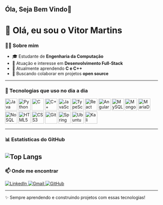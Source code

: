 ## Óla, Seja Bem Vindo👋

<!--
**VitorMartinsRS/VitorMartinsRS** is a ✨ _special_ ✨ repository because its `README.md` (this file) appears on your GitHub profile.

Here are some ideas to get you started:

- 🔭 I’m currently working on ...
- 🌱 I’m currently learning ...
- 👯 I’m looking to collaborate on ...
- 🤔 I’m looking for help with ...
- 💬 Ask me about ...
- 📫 How to reach me: ...
- 😄 Pronouns: ...
- ⚡ Fun fact: ...
-->
# 👋 Olá, eu sou o Vitor Martins

### 👨‍💻 Sobre mim
- 🎓 Estudante de **Engenharia da Computação**
- 💼 Atuação e interesse em **Desenvolvimento Full-Stack**
- 🌱 Atualmente aprendendo **C e C++**
- 🚀 Buscando colaborar em projetos **open source**

---

### 🚀 Tecnologias que uso no dia a dia
<p align="left">
  <!-- Linguagens -->
  <img src="https://cdn.jsdelivr.net/gh/devicons/devicon/icons/java/java-original.svg" alt="Java" width="40" height="40"/>
  <img src="https://cdn.jsdelivr.net/gh/devicons/devicon/icons/python/python-original.svg" alt="Python" width="40" height="40"/>
  <img src="https://cdn.jsdelivr.net/gh/devicons/devicon/icons/c/c-original.svg" alt="C" width="40" height="40"/>
  <img src="https://cdn.jsdelivr.net/gh/devicons/devicon/icons/cplusplus/cplusplus-original.svg" alt="C++" width="40" height="40"/>
  <img src="https://cdn.jsdelivr.net/gh/devicons/devicon/icons/javascript/javascript-original.svg" alt="JavaScript" width="40" height="40"/>
  <img src="https://cdn.jsdelivr.net/gh/devicons/devicon/icons/typescript/typescript-original.svg" alt="TypeScript" width="40" height="40"/>

  <!-- Frameworks -->
  <img src="https://cdn.jsdelivr.net/gh/devicons/devicon/icons/react/react-original.svg" alt="React" width="40" height="40"/>
  <img src="https://cdn.jsdelivr.net/gh/devicons/devicon/icons/angularjs/angularjs-original.svg" alt="Angular" width="40" height="40"/>

  <!-- Bancos de Dados -->
  <img src="https://cdn.jsdelivr.net/gh/devicons/devicon/icons/mysql/mysql-original.svg" alt="MySQL" width="40" height="40"/>
  <img src="https://cdn.jsdelivr.net/gh/devicons/devicon/icons/mongodb/mongodb-original.svg" alt="MongoDB" width="40" height="40"/>
  <img src="https://cdn.jsdelivr.net/gh/devicons/devicon/icons/mariadb/mariadb-original.svg" alt="MariaDB" width="40" height="40"/>
  <img src="https://cdn.jsdelivr.net/gh/devicons/devicon/icons/sqlite/sqlite-original.svg" alt="NoSQL (placeholder)" width="40" height="40"/>

  <!-- Frontend -->
  <img src="https://cdn.jsdelivr.net/gh/devicons/devicon/icons/html5/html5-original.svg" alt="HTML5" width="40" height="40"/>
  <img src="https://cdn.jsdelivr.net/gh/devicons/devicon/icons/css3/css3-original.svg" alt="CSS3" width="40" height="40"/>

  <!-- Outros -->
  <img src="https://cdn.jsdelivr.net/gh/devicons/devicon/icons/git/git-original.svg" alt="Git" width="40" height="40"/>
  <img src="https://cdn.jsdelivr.net/gh/devicons/devicon/icons/spring/spring-original.svg" alt="Spring Boot" width="40" height="40"/>
  <img src="https://cdn.jsdelivr.net/gh/devicons/devicon/icons/ubuntu/ubuntu-plain.svg" alt="Ubuntu" width="40" height="40"/>
  <img src="https://cdn.jsdelivr.net/gh/devicons/devicon/icons/debian/debian-original.svg" alt="Kali Linux (Debian base)" width="40" height="40"/>
</p>

---

### 📊 Estatísticas do GitHub

![Top Langs](https://github-readme-stats.vercel.app/api/top-langs/?username=VitorMartinsRS&layout=compact&theme=dark)
---

### 📫 Onde me encontrar

<p align="left">
  <a href="https://www.linkedin.com/in/vitor-martins-b8936b302/">
    <img src="https://img.shields.io/badge/LinkedIn-blue?style=for-the-badge&logo=linkedin" alt="LinkedIn"/>
  </a>
  <a href="mailto:vitorrsilveriomartins@gmail.com">
    <img src="https://img.shields.io/badge/Gmail-red?style=for-the-badge&logo=gmail&logoColor=white" alt="Gmail"/>
  </a>
  <a href="https://github.com/VitorMartinsRS">
    <img src="https://img.shields.io/badge/GitHub-black?style=for-the-badge&logo=github" alt="GitHub"/>
  </a>
</p>

---

✨ Sempre aprendendo e construindo projetos com essas tecnologias!
